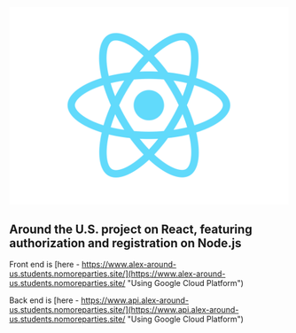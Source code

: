 ![Around the U. S.](./frontend/src/logo.svg)

## Around the U.S. project on React, featuring authorization and registration on Node.js

Front end is [here - https://www.alex-around-us.students.nomoreparties.site/](https://www.alex-around-us.students.nomoreparties.site/ "Using Google Cloud Platform")

Back end is [here - https://www.api.alex-around-us.students.nomoreparties.site/](https://www.api.alex-around-us.students.nomoreparties.site/ "Using Google Cloud Platform")
